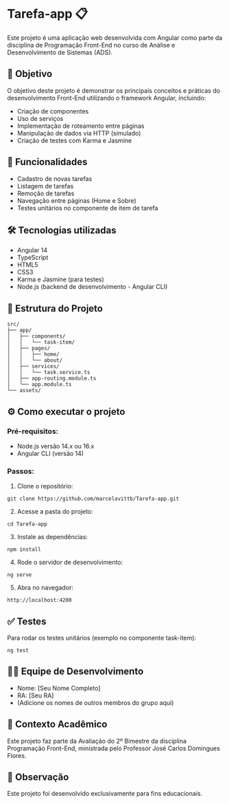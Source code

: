 
# Tarefa-app 📋

Este projeto é uma aplicação web desenvolvida com Angular como parte da disciplina de Programação Front-End no curso de Análise e Desenvolvimento de Sistemas (ADS).

## 🎯 Objetivo

O objetivo deste projeto é demonstrar os principais conceitos e práticas do desenvolvimento Front-End utilizando o framework Angular, incluindo:

- Criação de componentes
- Uso de serviços
- Implementação de roteamento entre páginas
- Manipulação de dados via HTTP (simulado)
- Criação de testes com Karma e Jasmine

## 🚀 Funcionalidades

- Cadastro de novas tarefas
- Listagem de tarefas
- Remoção de tarefas
- Navegação entre páginas (Home e Sobre)
- Testes unitários no componente de item de tarefa

## 🛠️ Tecnologias utilizadas

- Angular 14
- TypeScript
- HTML5
- CSS3
- Karma e Jasmine (para testes)
- Node.js (backend de desenvolvimento - Angular CLI)

## 📂 Estrutura do Projeto

```
src/
├── app/
│   ├── components/
│   │   └── task-item/
│   ├── pages/
│   │   ├── home/
│   │   └── about/
│   ├── services/
│   │   └── task.service.ts
│   ├── app-routing.module.ts
│   └── app.module.ts
└── assets/
```

## ⚙️ Como executar o projeto

### Pré-requisitos:

- Node.js versão 14.x ou 16.x
- Angular CLI (versão 14)

### Passos:

1. Clone o repositório:

```
git clone https://github.com/marcelavittb/Tarefa-app.git
```

2. Acesse a pasta do projeto:

```
cd Tarefa-app
```

3. Instale as dependências:

```
npm install
```

4. Rode o servidor de desenvolvimento:

```
ng serve
```

5. Abra no navegador:

```
http://localhost:4200
```

## ✅ Testes

Para rodar os testes unitários (exemplo no componente task-item):

```
ng test
```

## 👨‍💻 Equipe de Desenvolvimento

- Nome: [Seu Nome Completo]
- RA: [Seu RA]
- (Adicione os nomes de outros membros do grupo aqui)

## 📅 Contexto Acadêmico

Este projeto faz parte da Avaliação do 2º Bimestre da disciplina Programação Front-End, ministrada pelo Professor José Carlos Domingues Flores.

## 📌 Observação

Este projeto foi desenvolvido exclusivamente para fins educacionais.
